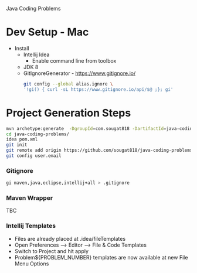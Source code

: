 Java Coding Problems 

# Dev Setup - Mac

* Install
  * Intellij Idea
	  * Enable command line from toolbox
  * JDK 8 
  * GitIgnoreGenerator - https://www.gitignore.io/
    ```sh
    git config --global alias.ignore \
    '!gi() { curl -sL https://www.gitignore.io/api/$@ ;}; gi'
    ```
  

# Project Generation Steps

```sh
mvn archetype:generate  -DgroupId=com.sougat818 -DartifactId=java-coding-problems -DarchetypeArtifactId=maven-archetype-quickstart -DinteractiveMode=false
cd java-coding-problems/
idea pom.xml
git init
git remote add origin https://github.com/sougat818/java-coding-problems.git
git config user.email
```

### Gitignore

```sh
gi maven,java,eclipse,intellij+all > .gitignore
```

### Maven Wrapper
TBC

### Intellij Templates

* Files are already placed at .idea/fileTemplates
* Open Preferences --> Editor --> File & Code Templates 
* Switch to Project and hit apply
* Problem${PROBLEM_NUMBER} templates are now available at new File Menu Options


